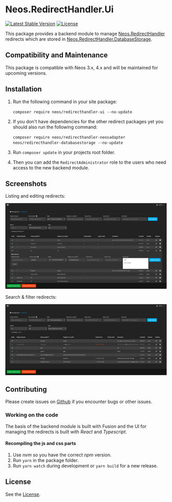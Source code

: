 # Neos.RedirectHandler.Ui
[![Latest Stable Version](https://poser.pugx.org/neos/redirecthandler-ui/v/stable)](https://packagist.org/packages/neos/redirecthandler-ui)
[![License](https://poser.pugx.org/neos/redirecthandler-ui/license)](https://packagist.org/packages/neos/redirecthandler-ui)

This package provides a backend module to manage [Neos.RedirectHandler](https://github.com/neos/redirecthandler) redirects which are stored in [Neos.RedirectHandler.DatabaseStorage](https://github.com/neos/redirecthandler-databasestorage).

## Compatibility and Maintenance

This package is compatible with Neos 3.x, 4.x and will be maintained for upcoming versions.

## Installation

1. Run the following command in your site package:

    `composer require neos/redirecthandler-ui --no-update`
    
2. If you don't have dependencies for the other redirect packages yet you should also run the following command:

    `composer require neos/redirecthandler-neosadapter neos/redirecthandler-databasestorage --no-update`
    
3. Run `composer update` in your projects root folder.

4. Then you can add the `RedirectAdministrator` role to the users who need access to the new backend module.

## Screenshots

Listing and editing redirects:

![Redirects Module Screenshot](Documentation/edit-redirects.png "Redirects Module Screenshot")

Search & filter redirects:

![Filtering redirects](Documentation/filter-redirects.png "Redirects Module Screenshot with active filter")

## Contributing

Please create issues on [Github](https://github.com/neos/redirecthandler-ui) if you encounter bugs or other issues.

### Working on the code

The basis of the backend module is built with Fusion and the UI for managing the redirects
is built with *React* and *Typescript*.

#### Recompiling the js and css parts

1. Use *nvm* so you have the correct *npm* version.
2. Run `yarn` in the package folder.
3. Run `yarn watch` during development or `yarn build` for a new release.
             
## License

See the [License](LICENSE.txt).
